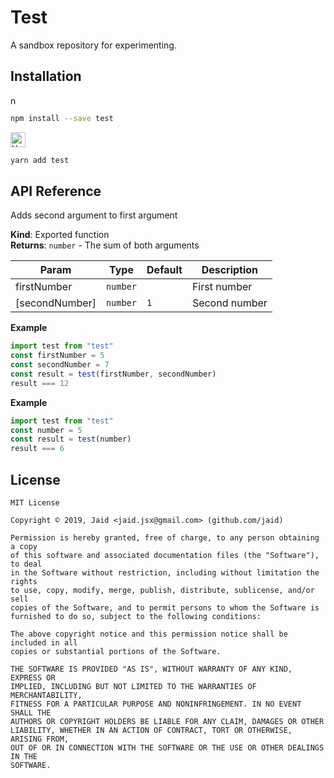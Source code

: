 # Test


A sandbox repository for experimenting.

## Installation
<a href='https://npmjs.com/package/test'><img alt='npm logo' src='https://raw.githubusercontent.com/npm/logos/master/npm%20logo/npm-logo-red.png' height=16/></a>
```bash
npm install --save test
```
<a href='https://yarnpkg.com/package/test'><img alt='Yarn logo' src='https://raw.githubusercontent.com/yarnpkg/assets/master/yarn-kitten-full.png' height=24/></a>
```bash
yarn add test
```


## API Reference
Adds second argument to first argument

**Kind**: Exported function  
**Returns**: <code>number</code> - The sum of both arguments  

| Param | Type | Default | Description |
| --- | --- | --- | --- |
| firstNumber | <code>number</code> |  | First number |
| [secondNumber] | <code>number</code> | <code>1</code> | Second number |

**Example**  
```javascript
import test from "test"
const firstNumber = 5
const secondNumber = 7
const result = test(firstNumber, secondNumber)
result === 12
```
**Example**  
```javascript
import test from "test"
const number = 5
const result = test(number)
result === 6
```


## License
```text
MIT License

Copyright © 2019, Jaid <jaid.jsx@gmail.com> (github.com/jaid)

Permission is hereby granted, free of charge, to any person obtaining a copy
of this software and associated documentation files (the "Software"), to deal
in the Software without restriction, including without limitation the rights
to use, copy, modify, merge, publish, distribute, sublicense, and/or sell
copies of the Software, and to permit persons to whom the Software is
furnished to do so, subject to the following conditions:

The above copyright notice and this permission notice shall be included in all
copies or substantial portions of the Software.

THE SOFTWARE IS PROVIDED "AS IS", WITHOUT WARRANTY OF ANY KIND, EXPRESS OR
IMPLIED, INCLUDING BUT NOT LIMITED TO THE WARRANTIES OF MERCHANTABILITY,
FITNESS FOR A PARTICULAR PURPOSE AND NONINFRINGEMENT. IN NO EVENT SHALL THE
AUTHORS OR COPYRIGHT HOLDERS BE LIABLE FOR ANY CLAIM, DAMAGES OR OTHER
LIABILITY, WHETHER IN AN ACTION OF CONTRACT, TORT OR OTHERWISE, ARISING FROM,
OUT OF OR IN CONNECTION WITH THE SOFTWARE OR THE USE OR OTHER DEALINGS IN THE
SOFTWARE.
```
